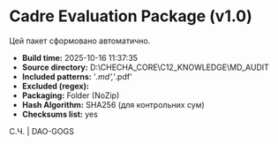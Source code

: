 # Cadre Evaluation Package (v1.0)

Цей пакет сформовано автоматично.

- **Build time:** 2025-10-16 11:37:35
- **Source directory:** D:\CHECHA_CORE\C12_KNOWLEDGE\MD_AUDIT
- **Included patterns:** '*.md','*.pdf'
- **Excluded (regex):** <none>
- **Packaging:** Folder (NoZip)
- **Hash Algorithm:** SHA256 (для контрольних сум)
- **Checksums list:** yes

С.Ч. | DAO-GOGS
